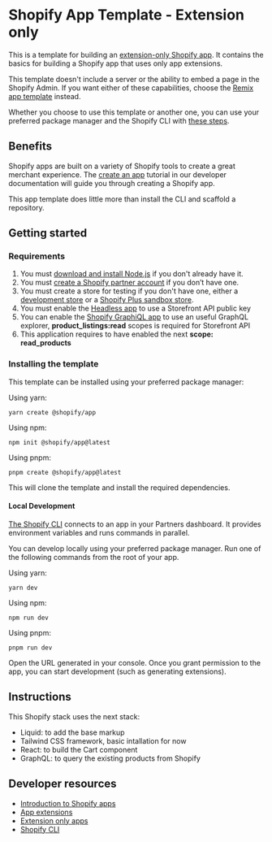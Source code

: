 # Shopify App Template - Extension only

This is a template for building an [extension-only Shopify app](https://shopify.dev/docs/apps/build/app-extensions/build-extension-only-app). It contains the basics for building a Shopify app that uses only app extensions.

This template doesn't include a server or the ability to embed a page in the Shopify Admin. If you want either of these capabilities, choose the [Remix app template](https://github.com/Shopify/shopify-app-template-remix) instead.

Whether you choose to use this template or another one, you can use your preferred package manager and the Shopify CLI with [these steps](#installing-the-template).

## Benefits

Shopify apps are built on a variety of Shopify tools to create a great merchant experience. The [create an app](https://shopify.dev/docs/apps/getting-started/create) tutorial in our developer documentation will guide you through creating a Shopify app.

This app template does little more than install the CLI and scaffold a repository.

## Getting started

### Requirements

1. You must [download and install Node.js](https://nodejs.org/en/download/) if you don't already have it.
2. You must [create a Shopify partner account](https://partners.shopify.com/signup) if you don’t have one.
3. You must create a store for testing if you don't have one, either a [development store](https://help.shopify.com/en/partners/dashboard/development-stores#create-a-development-store) or a [Shopify Plus sandbox store](https://help.shopify.com/en/partners/dashboard/managing-stores/plus-sandbox-store).
4. You must enable the [Headless app](https://apps.shopify.com/headless) to use a Storefront API public key
5. You can enable the [Shopify GraphiQL app](https://shopify-graphiql-app.shopifycloud.com/login) to use an useful GraphQL explorer, **product_listings:read** scopes is required for Storefront API
6. This application requires to have enabled the next **scope: read_products**

### Installing the template

This template can be installed using your preferred package manager:

Using yarn:

```shell
yarn create @shopify/app
```

Using npm:

```shell
npm init @shopify/app@latest
```

Using pnpm:

```shell
pnpm create @shopify/app@latest
```

This will clone the template and install the required dependencies.

#### Local Development

[The Shopify CLI](https://shopify.dev/docs/apps/tools/cli) connects to an app in your Partners dashboard. It provides environment variables and runs commands in parallel.

You can develop locally using your preferred package manager. Run one of the following commands from the root of your app.

Using yarn:

```shell
yarn dev
```

Using npm:

```shell
npm run dev
```

Using pnpm:

```shell
pnpm run dev
```

Open the URL generated in your console. Once you grant permission to the app, you can start development (such as generating extensions).

## Instructions

This Shopify stack uses the next stack:
- Liquid: to add the base markup
- Tailwind CSS framework, basic intallation for now
- React: to build the Cart component
- GraphQL: to query the existing products from Shopify

## Developer resources

- [Introduction to Shopify apps](https://shopify.dev/docs/apps/getting-started)
- [App extensions](https://shopify.dev/docs/apps/build/app-extensions)
- [Extension only apps](https://shopify.dev/docs/apps/build/app-extensions/build-extension-only-app)
- [Shopify CLI](https://shopify.dev/docs/apps/tools/cli)

